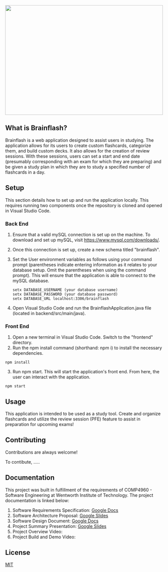 <img src="https://i.ibb.co/sF3Wjg3/bf.jpg" width="100%" height="350" />

## What is Brainflash?

Brainflash is a web application designed to assist users in studying. The application allows for its users to create custom flashcards, categorize them, and build custom decks. It also allows for the creation of review sessions. With these sessions, users can set a start and end date (presumably corresponding with an exam for which they are preparing) and be given a study plan in which they are to study a specified number of flashcards in a day. 

## Setup

This section details how to set up and run the application locally. This requires running two components once the repository is cloned and opened in Visual Studio Code.

### Back End

1. Ensure that a valid mySQL connection is set up on the machine. To download and set up mySQL, visit https://www.mysql.com/downloads/.
2. Once this connection is set up, create a new schema titled "brainflash".
3. Set the User environment variables as follows using your command prompt (parentheses indicate entering information as it relates to your database setup. Omit the parentheses when using the command prompt). This will ensure that the application is able to connect to the mySQL database.
   
     ```
     setx DATABASE_USERNAME (your database username)
     setx DATABASE_PASSWORD (your database password)
     setx DATABASE_URL localhost:3306/brainflash
     ```
5. Open Visual Studio Code and run the BrainflashApplication.java file (located in backend/src/main/java).

### Front End

1. Open a new terminal in Visual Studio Code. Switch to the "frontend" directory.
2. Run the npm install command (shorthand: npm i) to install the necessary dependencies.

```
npm install
```

3. Run npm start. This will start the application's front end. From here, the user can interact with the application.

```
npm start
```

## Usage

This application is intended to be used as a study tool. Create and organize flashcards and utilize the review session (PFE) feature to assist in preparation for upcoming exams!

## Contributing

Contributions are always welcome!

To contibute, .....

## Documentation

This project was built in fulfillment of the requirements of COMP4960 - Software Engineering at Wentworth Institute of Technology. The project documentation is linked below:

1. Software Requirements Specification: [Google Docs](https://docs.google.com/document/d/1cyQBu222I8fotTiqe896mZIxzyaPqb61r9oJhp0OExs)
2. Software Architecture Proposal: [Google Slides](https://docs.google.com/presentation/d/1S7TA-glqRlvQEqpiPnNx5Kg2wIEkKCETkZL7yQBCX1g)
3. Software Design Document: [Google Docs](https://docs.google.com/document/d/1Y0zJFZ67bC232jxLLYDobRx3tckID394)
4. Project Summary Presentation: [Google Slides](https://docs.google.com/presentation/d/1q2AQsnJwyO61aJt6FKezs3wIG5ArATy6UvN5vUTX8ds)
5. Project Overview Video:
6. Project Build and Demo Video:

## License

[MIT](https://choosealicense.com/licenses/mit/)

